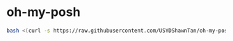 # oh-my-posh
```bash
bash <(curl -s https://raw.githubusercontent.com/USYDShawnTan/oh-my-posh/refs/heads/main/setup-oh-my-posh.sh)
```

